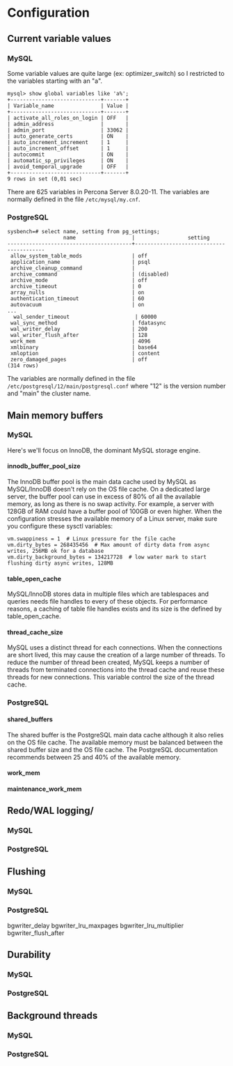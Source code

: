 # Configuration

## Current variable values

### MySQL

Some variable values are quite large (ex: optimizer_switch) so I restricted to the variables starting with an "a".
```
mysql> show global variables like 'a%';
+-----------------------------+-------+
| Variable_name               | Value |
+-----------------------------+-------+
| activate_all_roles_on_login | OFF   |
| admin_address               |       |
| admin_port                  | 33062 |
| auto_generate_certs         | ON    |
| auto_increment_increment    | 1     |
| auto_increment_offset       | 1     |
| autocommit                  | ON    |
| automatic_sp_privileges     | ON    |
| avoid_temporal_upgrade      | OFF   |
+-----------------------------+-------+
9 rows in set (0,01 sec)
```

There are 625 variables in Percona Server 8.0.20-11.  The variables are normally defined in the file `/etc/mysql/my.cnf`.

### PostgreSQL

```
sysbench=# select name, setting from pg_settings;
                  name                  |                 setting                 
----------------------------------------+-----------------------------------------
 allow_system_table_mods                | off
 application_name                       | psql
 archive_cleanup_command                |
 archive_command                        | (disabled)
 archive_mode                           | off
 archive_timeout                        | 0
 array_nulls                            | on
 authentication_timeout                 | 60
 autovacuum                             | on
...
  wal_sender_timeout                     | 60000
 wal_sync_method                        | fdatasync
 wal_writer_delay                       | 200
 wal_writer_flush_after                 | 128
 work_mem                               | 4096
 xmlbinary                              | base64
 xmloption                              | content
 zero_damaged_pages                     | off
(314 rows)
```

The variables are normally defined in the file `/etc/postgresql/12/main/postgresql.conf` where "12" is the version number and "main" the cluster name.

## Main memory buffers

### MySQL

Here's we'll focus on InnoDB, the dominant MySQL storage engine.

#### innodb_buffer_pool_size

The InnoDB buffer pool is the main data cache used by MySQL as MySQL/InnoDB doesn't rely on the OS file cache. On a dedicated large server, the buffer pool can use in excess of 80% of all the available memory, as long as there is no swap activity.  For example, a server with 128GB of RAM could have a buffer pool of 100GB or even higher.  When the configuration stresses the available memory of a Linux server, make sure you configure these sysctl variables:

```
vm.swappiness = 1  # Linux pressure for the file cache
vm.dirty_bytes = 268435456  # Max amount of dirty data from async writes, 256MB ok for a database
vm.dirty_background_bytes = 134217728  # low water mark to start flushing dirty async writes, 128MB
```

#### table_open_cache

MySQL/InnoDB stores data in multiple files which are tablespaces and queries needs file handles to every of these objects.  For performance reasons, a caching of table file handles exists and its size is the defined by table_open_cache.

#### thread_cache_size

MySQL uses a distinct thread for each connections.  When the connections are short lived, this may cause the creation of a large number of threads.  To reduce the number of thread been created, MySQL keeps a number of threads from terminated connections into the thread cache and reuse these threads for new connections.  This variable control the size of the thread cache.

### PostgreSQL

#### shared_buffers

The shared buffer is the PostgreSQL main data cache although it also relies on the OS file cache. The available memory must be balanced between the shared buffer size and the OS file cache.  The PostgreSQL documentation recommends between 25 and 40% of the available memory.

#### work_mem

#### maintenance_work_mem


## Redo/WAL logging/

### MySQL

### PostgreSQL

## Flushing

### MySQL

### PostgreSQL
bgwriter_delay
bgwriter_lru_maxpages
bgwriter_lru_multiplier
bgwriter_flush_after

## Durability

### MySQL

### PostgreSQL

## Background threads

### MySQL

### PostgreSQL

